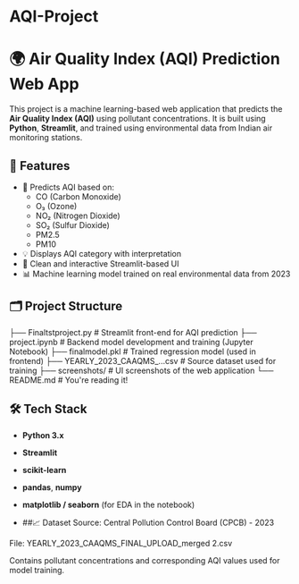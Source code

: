 # AQI-Project
# 🌍 Air Quality Index (AQI) Prediction Web App

This project is a machine learning-based web application that predicts the **Air Quality Index (AQI)** using pollutant concentrations. It is built using **Python**, **Streamlit**, and trained using environmental data from Indian air monitoring stations.

## 📌 Features

- 🎯 Predicts AQI based on:
  - CO (Carbon Monoxide)
  - O₃ (Ozone)
  - NO₂ (Nitrogen Dioxide)
  - SO₂ (Sulfur Dioxide)
  - PM2.5
  - PM10
- 💡 Displays AQI category with interpretation
- 🎨 Clean and interactive Streamlit-based UI
- 📊 Machine learning model trained on real environmental data from 2023

## 🗂️ Project Structure

├── Finaltstproject.py # Streamlit front-end for AQI prediction
├── project.ipynb # Backend model development and training (Jupyter Notebook)
├── finalmodel.pkl # Trained regression model (used in frontend)
├── YEARLY_2023_CAAQMS_...csv # Source dataset used for training
├── screenshots/ # UI screenshots of the web application
└── README.md # You're reading it!

## 🛠️ Tech Stack
- **Python 3.x**
- **Streamlit**
- **scikit-learn**
- **pandas**, **numpy**
- **matplotlib / seaborn** (for EDA in the notebook)

- ##📈 Dataset
Source: Central Pollution Control Board (CPCB) - 2023

File: YEARLY_2023_CAAQMS_FINAL_UPLOAD_merged 2.csv

Contains pollutant concentrations and corresponding AQI values used for model training.


